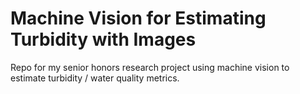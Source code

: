 # Machine Vision for Estimating Turbidity with Images
Repo for my senior honors research project using machine vision to estimate turbidity / water quality metrics.

